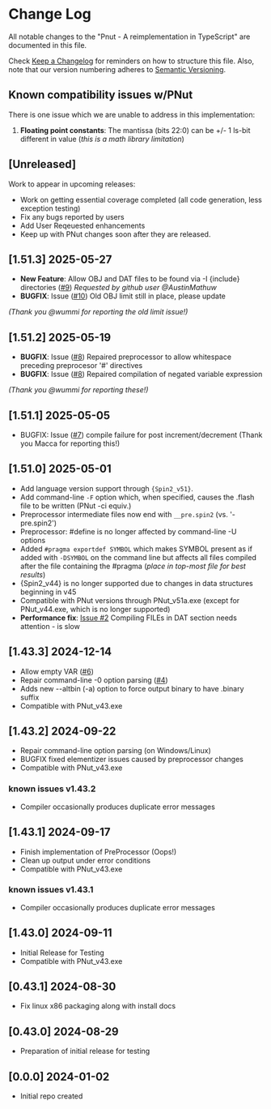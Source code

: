 # Change Log

All notable changes to the "Pnut - A reimplementation in TypeScript" are documented in this file.

Check [Keep a Changelog](http://keepachangelog.com/) for reminders on how to structure this file. Also, note that our version numbering adheres to [Semantic Versioning](https://semver.org/spec/v2.0.0.html).

## Known compatibility issues w/PNut

There is one issue which we are unable to address in this implementation:

1. **Floating point constants**: The mantissa (bits 22:0) can be +/- 1 ls-bit different in value (*this is a math library limitation*)

## [Unreleased]

Work to appear in upcoming releases:

- Work on getting essential coverage completed (all code generation, less exception testing)
- Fix any bugs reported by users
- Add User Reqeuested enhancements
- Keep up with PNut changes soon after they are released.

## [1.51.3] 2025-05-27

- **New Feature**: Allow OBJ and DAT files to be found via -I {include} directories ([#9](https://github.com/ironsheep/PNut-TS/issues/9)) *Requested by github user @AustinMathuw*
- **BUGFIX**: Issue ([#10](https://github.com/ironsheep/PNut-TS/issues/10)) Old OBJ limit still in place, please update

*(Thank you @wummi for reporting the old limit issue!)*

## [1.51.2] 2025-05-19

- **BUGFIX**: Issue ([#8](https://github.com/ironsheep/PNut-TS/issues/8)) Repaired preprocessor to allow whitespace preceding preprocesor '#' directives 
- **BUGFIX**: Issue ([#8](https://github.com/ironsheep/PNut-TS/issues/8)) Repaired compilation of negated variable expression

*(Thank you @wummi for reporting these!)*

## [1.51.1] 2025-05-05

- BUGFIX: Issue ([#7](https://github.com/ironsheep/PNut-TS/issues/7)) compile failure for post increment/decrement (Thank you Macca for reporting this!)

## [1.51.0] 2025-05-01

- Add language version support through `{Spin2_v51}`.
- Add command-line `-F` option which, when specified, causes the .flash file to be written (PNut -ci equiv.)
- Preprocessor intermediate files now end with `__pre.spin2` (vs. '-pre.spin2')
- Preprocessor: #define is no longer affected by command-line -U options
- Added `#pragma exportdef SYMBOL` which makes SYMBOL present as if added with `-DSYMBOL` on the command line but affects all files compiled after the file containing the #pragma (*place in top-most file for best results*)
- {Spin2_v44} is no longer supported due to changes in data structures beginning in v45
- Compatible with PNut versions through PNut_v51a.exe (except for PNut_v44.exe, which is no longer supported)
- **Performance fix**: [Issue #2](https://github.com/ironsheep/PNut-TS/issues/2) Compiling FILEs in DAT section needs attention - is slow

## [1.43.3] 2024-12-14

- Allow empty VAR ([#6](https://github.com/ironsheep/PNut-TS/issues/6))
- Repair command-line -0 option parsing ([#4](https://github.com/ironsheep/PNut-TS/issues/4))
- Adds new --altbin (-a) option to force output binary to have .binary suffix
- Compatible with PNut_v43.exe

## [1.43.2] 2024-09-22

- Repair command-line option parsing (on Windows/Linux)
- BUGFIX fixed elementizer issues caused by preprocessor changes
- Compatible with PNut_v43.exe

### known issues v1.43.2

- Compiler occasionally produces duplicate error messages

## [1.43.1] 2024-09-17

- Finish implementation of PreProcessor (Oops!)
- Clean up output under error conditions
- Compatible with PNut_v43.exe

### known issues v1.43.1

- Compiler occasionally produces duplicate error messages

## [1.43.0] 2024-09-11

- Initial Release for Testing
- Compatible with PNut_v43.exe

## [0.43.1] 2024-08-30

- Fix linux x86 packaging along with install docs

## [0.43.0] 2024-08-29

- Preparation of initial release for testing

## [0.0.0] 2024-01-02

- Initial repo created
